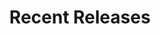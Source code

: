 ---
layout: playlist
title: "Recent Releases"
startDate: 2024
endDate: under development
songs: [
    hookdrop,
    baby-defendant,
    own-me,
    empty-casino,
    codes-vocal,
    bubble-house,
    ghosts-of-failure,
    days-like-that,
    hey,
    eternity,
    blurry-eternity,
    i-need-you,
    rose-colored-doubt,
    all-i-ever-want,
    desert-dream,
    mac-guitar,
    kirby-one,
    candy-rain,
    scars,
    vinyl-trap,
    soul-rhodes,
]
---